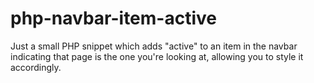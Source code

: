 # php-navbar-item-active
Just a small PHP snippet which adds "active" to an item in the navbar indicating that page is the one you're looking at, allowing you to style it accordingly.
